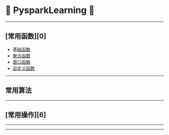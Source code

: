 # :rocket: PysparkLearning :facepunch:
---
## [常用函数][0]
- [基础函数][1]
- [聚合函数][2]
- [窗口函数][3]
- [自定义函数][4]
---
## 常用算法
---
## [常用操作][6]
---















---
[1]: https://github.com/Jie-Yuan/3_SpecialModule/blob/master/5_Spark-Hive_UDFs/CommonFunction.md
[2]: http://blog.csdn.net/skywalker_only/article/details/38823387
[3]: https://github.com/Jie-Yuan/3_SpecialModule/blob/master/5_Spark-Hive_UDFs/WindowFunctions.md
[4]: https://github.com/Jie-Yuan/3_SpecialModule/tree/master/5_Spark-Hive_UDFs
[5]: https://github.com/Jie-Yuan/0_BigData/tree/master/3_Pyspark/1_CommonOperation
